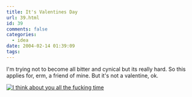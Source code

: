 ```yaml
---
title: It's Valentines Day
url: 39.html
id: 39
comments: false
categories:
  - idea
date: 2004-02-14 01:39:09
tags:
---
```


I'm trying not to become all bitter and cynical but its really hard. So this applies for, erm, a friend of mine. But it's not a valentine, ok.

[![I think about you all the fucking time](http://www.neuromantics.net/bunker/images/train-tm.jpg "I think about you all the fucking time")](http://www.neuromantics.net/bunker/images/train.jpg)